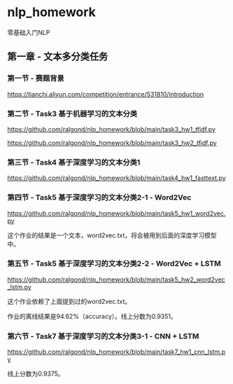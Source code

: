 # nlp_homework
零基础入门NLP

## 第一章 - 文本多分类任务

### 第一节 - 赛题背景

https://tianchi.aliyun.com/competition/entrance/531810/introduction

### 第二节 - Task3 基于机器学习的文本分类

https://github.com/ralgond/nlp_homework/blob/main/task3_hw1_tfidf.py

https://github.com/ralgond/nlp_homework/blob/main/task3_hw2_tfidf.py

### 第三节 - Task4 基于深度学习的文本分类1

https://github.com/ralgond/nlp_homework/blob/main/task4_hw1_fasttext.py

### 第四节 - Task5 基于深度学习的文本分类2-1 - Word2Vec

https://github.com/ralgond/nlp_homework/blob/main/task5_hw1_word2vec.py

这个作业的结果是一个文本，word2vec.txt，将会被用到后面的深度学习模型中。

### 第五节 - Task5 基于深度学习的文本分类2-2 - Word2Vec + LSTM

https://github.com/ralgond/nlp_homework/blob/main/task5_hw2_word2vec_lstm.py

这个作业依赖了上面提到过的word2vec.txt。

作业的离线结果是94.62%（accuracy）。线上分数为0.9351。

### 第六节 - Task7 基于深度学习的文本分类3-1 - CNN + LSTM

https://github.com/ralgond/nlp_homework/blob/main/task7_hw1_cnn_lstm.py

线上分数为0.9375。
